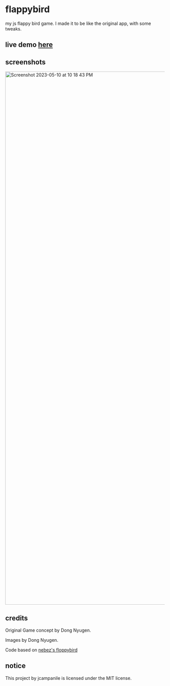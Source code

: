 <h1>flappybird</h1>
my js flappy bird game. I made it to be like the original app, with some tweaks.
<h2>live demo <a href="https://jcampanile.github.io/flappybird">here</a></h2>
<h2>screenshots</h2>
<img width="1680" alt="Screenshot 2023-05-10 at 10 18 43 PM" src="https://github.com/jcampanile/flappybird/assets/122117065/d53d6a07-9144-40f2-a02c-72f9bdfbbb9f">

<h2>credits</h2>
<p>Original Game concept by Dong Nyugen.</p>
<p>Images by Dong Nyugen.</p>
<p>Code based on <a href="https://github.com/nebez/floppybird/">nebez's floppybird</a></p>
<h2>notice</h2>
This project by jcampanile is licensed under the MIT license.
